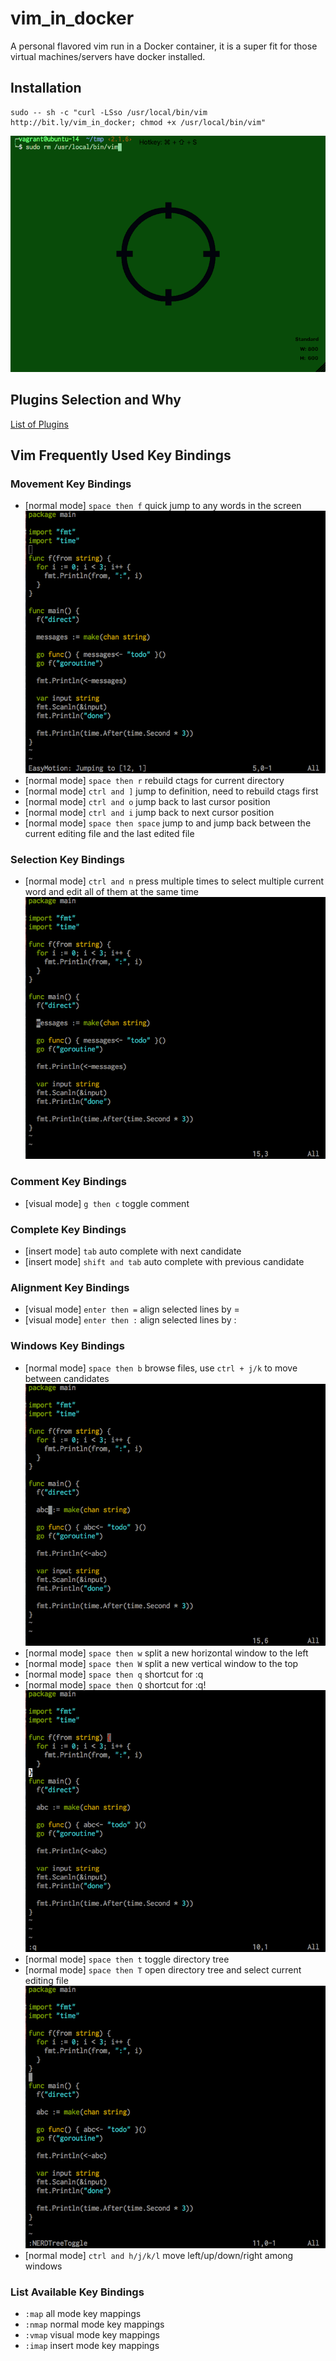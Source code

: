 # vim_in_docker

A personal flavored vim run in a Docker container, it is a super fit for those virtual machines/servers have docker installed.

## Installation

    sudo -- sh -c "curl -LSso /usr/local/bin/vim http://bit.ly/vim_in_docker; chmod +x /usr/local/bin/vim"

![Demo](demo/installation.gif)

## Plugins Selection and Why

[List of Plugins](PLUGINS.md)

## Vim Frequently Used Key Bindings

### Movement Key Bindings

- [normal mode] `space then f` quick jump to any words in the screen ![Demo](demo/easy_motion.gif)
- [normal mode] `space then r` rebuild ctags for current directory
- [normal mode] `ctrl and ]`  jump to definition, need to rebuild ctags first
- [normal mode] `ctrl and o` jump back to last cursor position
- [normal mode] `ctrl and i` jump back to next cursor position
- [normal mode] `space then space` jump to and jump back between the current editing file and the last edited file

### Selection Key Bindings

- [normal mode] `ctrl and n` press multiple times to select multiple current word and edit all of them at the same time ![Demo](demo/multi_cursor.gif)

### Comment Key Bindings

- [visual mode] `g then c` toggle comment

### Complete Key Bindings

- [insert mode] `tab` auto complete with next candidate
- [insert mode] `shift and tab` auto complete with previous candidate

### Alignment Key Bindings

- [visual mode] `enter then =` align selected lines by =
- [visual mode] `enter then :` align selected lines by :

### Windows Key Bindings

- [normal mode] `space then b` browse files, use `ctrl + j/k` to move between candidates ![Demo](demo/ctrlp.gif)
- [normal mode] `space then w` split a new horizontal window to the left
- [normal mode] `space then W` split a new vertical window to the top
- [normal mode] `space then q` shortcut for :q
- [normal mode] `space then Q` shortcut for :q!  ![Demo](demo/windowing.gif)
- [normal mode] `space then t` toggle directory tree
- [normal mode] `space then T` open directory tree and select current editing file ![Demo](demo/nerdtree.gif)
- [normal mode] `ctrl and h/j/k/l` move left/up/down/right among windows

### List Available Key Bindings

- `:map` all mode key mappings
- `:nmap` normal mode key mappings
- `:vmap` visual mode key mappings
- `:imap` insert mode key mappings

